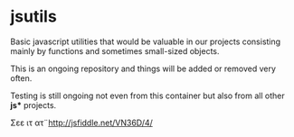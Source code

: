 jsutils
=======

Basic javascript utilities that would be valuable in our projects consisting mainly by functions and sometimes small-sized objects.

This is an ongoing repository and things will be added or removed very often.

Testing is still ongoing not even from this container but also from all other <b>js*</b> projects.

Σεε ιτ ατ¨http://jsfiddle.net/VN36D/4/


